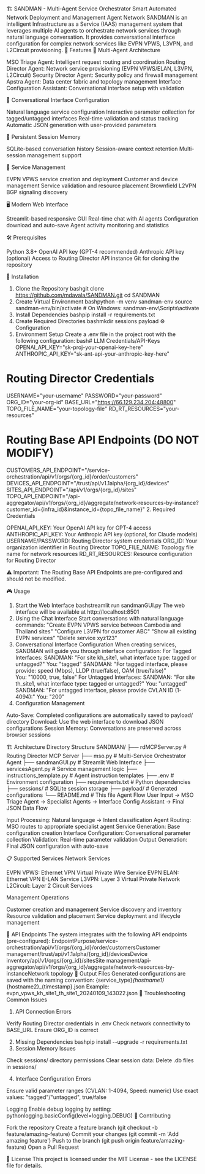 🏗️ SANDMAN - Multi-Agent Service Orchestrator
Smart Automated Network Deployment and Management Agent Network
SANDMAN is an intelligent Infrastructure as a Service (IAAS) management system that leverages multiple AI agents to orchestrate network services through natural language conversation. It provides conversational interface configuration for complex network services like EVPN VPWS, L3VPN, and L2Circuit provisioning.
🌟 Features
🤖 Multi-Agent Architecture

MSO Triage Agent: Intelligent request routing and coordination
Routing Director Agent: Network service provisioning (EVPN VPWS/ELAN, L3VPN, L2Circuit)
Security Director Agent: Security policy and firewall management
Apstra Agent: Data center fabric and topology management
Interface Configuration Assistant: Conversational interface setup with validation

💬 Conversational Interface Configuration

Natural language service configuration
Interactive parameter collection for tagged/untagged interfaces
Real-time validation and status tracking
Automatic JSON generation with user-provided parameters

🧠 Persistent Session Memory

SQLite-based conversation history
Session-aware context retention
Multi-session management support

🎯 Service Management

EVPN VPWS service creation and deployment
Customer and device management
Service validation and resource placement
Brownfield L2VPN BGP signaling discovery

🖥️ Modern Web Interface

Streamlit-based responsive GUI
Real-time chat with AI agents
Configuration download and auto-save
Agent activity monitoring and statistics

🛠️ Prerequisites

Python 3.8+
OpenAI API key (GPT-4 recommended)
Anthropic API key (optional)
Access to Routing Director API instance
Git for cloning the repository

🚀 Installation
1. Clone the Repository
bashgit clone https://github.com/mdavala/SANDMAN.git
cd SANDMAN
2. Create Virtual Environment
bashpython -m venv sandman-env
source sandman-env/bin/activate  # On Windows: sandman-env\Scripts\activate
3. Install Dependencies
bashpip install -r requirements.txt
4. Create Required Directories
bashmkdir sessions payload
⚙️ Configuration
1. Environment Setup
Create a .env file in the project root with the following configuration:
bash# LLM Credentials/API-Keys
OPENAI_API_KEY="sk-proj-your-openai-key-here"
ANTHROPIC_API_KEY="sk-ant-api-your-anthropic-key-here"

# Routing Director Credentials
USERNAME="your-username"
PASSWORD="your-password" 
ORG_ID="your-org-id"
BASE_URL="https://66.129.234.204:48800"
TOPO_FILE_NAME="your-topology-file"
RD_RT_RESOURCES="your-resources"

# Routing Base API Endpoints (DO NOT MODIFY)
CUSTOMERS_API_ENDPOINT="/service-orchestration/api/v1/orgs/{org_id}/order/customers"
DEVICES_API_ENDPOINT="/trust/api/v1.1alpha/{org_id}/devices"
SITES_API_ENDPOINT="/api/v1/orgs/{org_id}/sites"
TOPO_API_ENDPOINT="/api-aggregator/api/v1/orgs/{org_id}/aggregate/network-resources-by-instance?customer_id={infra_id}&instance_id={topo_file_name}"
2. Required Credentials

OPENAI_API_KEY: Your OpenAI API key for GPT-4 access
ANTHROPIC_API_KEY: Your Anthropic API key (optional, for Claude models)
USERNAME/PASSWORD: Routing Director system credentials
ORG_ID: Your organization identifier in Routing Director
TOPO_FILE_NAME: Topology file name for network resources
RD_RT_RESOURCES: Resource configuration for Routing Director


⚠️ Important: The Routing Base API Endpoints are pre-configured and should not be modified.

🎮 Usage
1. Start the Web Interface
bashstreamlit run sandmanGUI.py
The web interface will be available at http://localhost:8501
2. Using the Chat Interface
Start conversations with natural language commands:
"Create EVPN VPWS service between Cambodia and Thailand sites"
"Configure L3VPN for customer ABC"
"Show all existing EVPN services"
"Delete service xyz123"
3. Conversational Interface Configuration
When creating services, SANDMAN will guide you through interface configuration:
For Tagged Interfaces:
SANDMAN: "For site kh_site1, what interface type: tagged or untagged?"
You: "tagged"
SANDMAN: "For tagged interface, please provide: speed (Mbps), LLDP (true/false), OAM (true/false)"  
You: "10000, true, false"
For Untagged Interfaces:
SANDMAN: "For site th_site1, what interface type: tagged or untagged?"
You: "untagged"
SANDMAN: "For untagged interface, please provide CVLAN ID (1-4094):"
You: "200"
4. Configuration Management

Auto-Save: Completed configurations are automatically saved to payload/ directory
Download: Use the web interface to download JSON configurations
Session Memory: Conversations are preserved across browser sessions

🏗️ Architecture
Directory Structure
SANDMAN/
├── rdMCPServer.py           # Routing Director MCP Server
├── mso.py                   # Multi-Service Orchestrator Agent
├── sandmanGUI.py           # Streamlit Web Interface
├── servicesAgent.py        # Service management logic
├── instructions_template.py # Agent instruction templates
├── .env                    # Environment configuration
├── requirements.txt        # Python dependencies
├── sessions/              # SQLite session storage
├── payload/               # Generated configurations
└── README.md              # This file
Agent Flow
User Input → MSO Triage Agent → Specialist Agents → Interface Config Assistant → Final JSON
Data Flow

Input Processing: Natural language → Intent classification
Agent Routing: MSO routes to appropriate specialist agent
Service Generation: Base configuration creation
Interface Configuration: Conversational parameter collection
Validation: Real-time parameter validation
Output Generation: Final JSON configuration with auto-save

📋 Supported Services
Network Services

EVPN VPWS: Ethernet VPN Virtual Private Wire Service
EVPN ELAN: Ethernet VPN E-LAN Service
L3VPN: Layer 3 Virtual Private Network
L2Circuit: Layer 2 Circuit Services

Management Operations

Customer creation and management
Service discovery and inventory
Resource validation and placement
Service deployment and lifecycle management

🔧 API Endpoints
The system integrates with the following API endpoints (pre-configured):
EndpointPurpose/service-orchestration/api/v1/orgs/{org_id}/order/customersCustomer management/trust/api/v1.1alpha/{org_id}/devicesDevice inventory/api/v1/orgs/{org_id}/sitesSite management/api-aggregator/api/v1/orgs/{org_id}/aggregate/network-resources-by-instanceNetwork topology
📁 Output Files
Generated configurations are saved with the naming convention:
{service_type}_{hostname1}_{hostname2}_{timestamp}.json
Example: evpn_vpws_kh_site1_th_site1_20240109_143022.json
🐛 Troubleshooting
Common Issues
1. API Connection Errors

Verify Routing Director credentials in .env
Check network connectivity to BASE_URL
Ensure ORG_ID is correct

2. Missing Dependencies
bashpip install --upgrade -r requirements.txt
3. Session Memory Issues

Check sessions/ directory permissions
Clear session data: Delete .db files in sessions/

4. Interface Configuration Errors

Ensure valid parameter ranges (CVLAN: 1-4094, Speed: numeric)
Use exact values: "tagged"/"untagged", true/false

Logging
Enable debug logging by setting:
pythonlogging.basicConfig(level=logging.DEBUG)
🤝 Contributing

Fork the repository
Create a feature branch (git checkout -b feature/amazing-feature)
Commit your changes (git commit -m 'Add amazing feature')
Push to the branch (git push origin feature/amazing-feature)
Open a Pull Request

📝 License
This project is licensed under the MIT License - see the LICENSE file for details.
